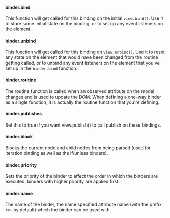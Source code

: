 #### binder.bind

This function will get called for this binding on the initial `view.bind()`. Use it to store some initial state on the binding, or to set up any event listeners on the element.

#### binder.unbind

This function will get called for this binding on `view.unbind()`. Use it to reset any state on the element that would have been changed from the routine getting called, or to unbind any event listeners on the element that you've set up in the `binder.bind` function.

#### binder.routine

The routine function is called when an observed attribute on the model changes and is used to update the DOM. When defining a one-way binder as a single function, it is actually the routine function that you're defining.

#### binder.publishes

Set this to true if you want view.publish() to call publish on these bindings.

#### binder.block

Blocks the current node and child nodes from being parsed (used for iteration binding as well as the if/unless binders).

#### binder.priority

Sets the priority of the binder to affect the order in which the binders are executed, binders with higher priority are applied first.

#### binder.name

The name of the binder, the name specified attribute name (with the prefix `rv-` by default) which the binder can be used with.
